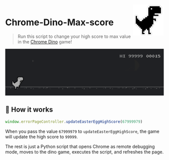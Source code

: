<a href="https://github.com/stevejkang/junctionx-asia-2020-nodejs">
  <img src="./docs/images/logo.png" align="right" width="98" height="98" />
</a>

# Chrome-Dino-Max-score
> Run this script to change your high score to max value in the [Chrome Dino](chrome://dino) game!

![chrome-dino-max-score](./docs/images/max-score.png)

## 🚀 How it works

```js
window.errorPageController.updateEasterEggHighScore(67999979)
```

When you pass the value `67999979` to `updateEasterEggHighScore`, the game will update the high score to `99999`.

The rest is just a Python script that opens Chrome as remote debugging mode, moves to the dino game, executes the script, and refreshes the page.
